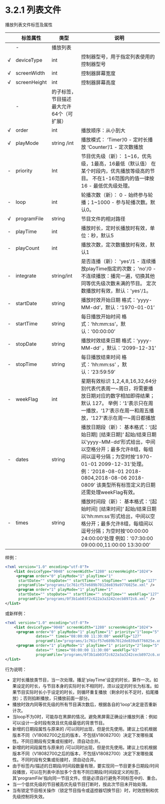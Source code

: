 # 3.2.1     列表文件

播放列表文件标签及属性

|           | 标签属性     | 类型                                             | 说明                                                         |
| --------- | ------------ | ------------------------------------------------ | ------------------------------------------------------------ |
| <list>    | -            | 播放列表                                         |                                                              |
| √         | deviceType   | int                                              | 控制器型号，用于指定列表使用的控制器型号                     |
| √         | screenWidth  | int                                              | 控制器屏幕宽度                                               |
| √         | screenHeight | int                                              | 控制器屏幕高度                                               |
| <program> | -            | <list>的子标签，节目描述  最大允许64个（可扩展） |                                                              |
| √         | order        | int                                              | 播放顺序：从小到大                                           |
| √         | playMode     | string  /int                                     | 播放模式：  ‘Timer’/0  - 定时长播放  ‘Counter’/1  - 定次数播放 |
| -         | priority     | Int                                              | 节目优先级（新）：  1~16，优先级，1最高，16最低（默认值）  在某个时段内，优先播放等级高的节目。  不在1-16范围内的值一律按16 - 最低优先级处理。 |
| -         | loop         | int                                              | 轮播次数（新）：  0 - 始终参与轮播；1~1000 - 参与轮播次数。默认0。 |
| √         | programFile  | string                                           | 节目文件的相对路径                                           |
| -         | playTime     | int                                              | 播放时长，定时长播放时有效，单位：秒，默认5                  |
| -         | playCount    | int                                              | 播放次数，定次数播放时有效，默认1                            |
| -         | integrate    | string/int                                       | 是否连播（新）：  'yes'/1 - 连续播放playTime指定的次数；  'no'/0 - 不连续播放：播完一遍，切换其他同等优先级次数未满的节目。  定次数播放时有效，默认：'yes'/1。 |
| -         | startDate    | string                                           | 播放时效开始日期  格式：‘yyyy-MM-dd’，默认：‘1970-01-01’     |
| -         | startTime    | string                                           | 每日播放开始时间  格式：‘hh:mm:ss’，默认：‘00:00:00’         |
| -         | stopDate     | string                                           | 播放时效结束日期  格式：‘yyyy-MM-dd’ ，默认：‘2099-12-31’    |
| -         | stopTime     | string                                           | 每日播放结束时间  格式：‘hh:mm:ss’ ，默认：‘23:59:59’        |
| -         | weekFlag     | int                                              | 星期有效标识  1,2,4,8,16,32,64分别代表代表周一~周日，将需要播放日期对应的数字相加即得结果；默认  127。  举例：‘1’表示只在周一播放，‘17’表示在周一和周五播放，‘127’表示在周一~周日都播放 |
| -         | dates        | string                                           | 播放日期段（新）：  基本格式：‘[起始日期] [结束日期]’  起始/结束日期以‘yyyy-MM-dd’形式给出，中间以空格分开；最多允许8组，每组间以逗号分隔；为空时按‘1970-01-01 2099-12-31’处理。  例：‘2018-08-01 2018-0804,2018-08-06 2018-0809’  该类型所有标签定义的日期还需处理weekFlag有效。 |
| -         | times        | string                                           | 播放时间段（新）：  基本格式：‘[起始时间] [结束时间]’  起始/结束日期以‘hh:mm:ss’形式给出，中间以空格分开；最多允许8组，每组间以逗号分隔；为空时按’00:00:00 24:00:00’处理  例如：’07:30:00  09:00:00,11:00:00 13:30:00’ |

样例：

```xml
<?xml version="1.0" encoding="utf-8"?>
	<list deviceType="9048" screenWidth="1280" screenHeight="1024">
	 <program order="0" playMode="1" playTime="1" 
	  startDate="" stopDate="" startTime="" stopTime="" weekFlg="127" 
	  programFile="programs/1c761cf57e689b7012de839a9776025e.xml" />
	 <program order="1" playMode="1" playTime="1" 
	  startDate="" stopDate="" startTime="" stopTime="" weekFlag="127"
	  programFile="programs/0f3b1ab03f2c622a3a3242cecb8972c6.xml" />
</list>
```

或新样例：

```xml
<?xml version="1.0" encoding="utf-8"?>
	<list deviceType="9048" screenWidth="1280" screenHeight="1024">
	 <program order="0" playMode="1" playTime="1" priority="1"loop="5"
              dates="" times="08:00:00 11:30:00" weekFlg="127"
              programFile="programs/1c761cf57e689b7012de839a9776025e.xml" />
	 <program order="1" playMode="1" playTime="1" priority="2"loop="5" 
              dates="" times="08:00:00 11:30:00" weekFlg="63"
              programFile="programs/0f3b1ab03f2c622a3a3242cecb8972c6.xml" />
</list>
```

 行为说明：

- 定时长播放类节目，当一次处理。播足'playTime'设定的时长，算作一次。如果设定的时长，与节目本身的实际时长不相同时，须以设定的时长为标准。如果节目实际时长小于设定的时长，则循环重复播放（剩余时长不足时，掐尾播放）；否则掐断播放，只播放前面一部分。
- 播放时效内同等优先级的所有节目满次数后，根据各自的'loop'决定是否重新计次。
- 当loop不为0时，可能存在黑屏的情况。避免黑屏需正确设计播放列表：例如可以设计一全时段有效且优先级最低的背景节目。
- 新增的日期段属性<dates>与原来的 <startDate>/<stopDate>可以同时出现，但是优先使用<dates>。建议上位机根据版本不同（V18082700之后的版本，不包括V18082700）决定下发哪些属性。不同日期段有交集或衔接时，须自动合并。
- 新增的时间段属性<times>与原来的 <startTime>/<stopTime>可以同时出现，但是优先使用<times>。建议上位机根据版本不同（V18082700之后的版本，不包括V18082700）决定下发哪些属性。不同时段有交集或衔接时，须自动合并。
- 由于<program>标签内<times>/<dates>描述的日期段/时间段数量有限，要实现同一节目更多日期段/时间段播放，可以在列表中添加多个含有不同日期段/时间段定义的<program>标签，其'programFile'指向同一节目文件。但是必须自行避免不同<program>标签中的<times>、<dates>重合。
- 当一个低优先级的节目被高优先级节目打断时，按此次节目未开始处理。
- 当有锁定节目相关操作（锁定节目指令或遥控器切换节目）时，时效控制和优先级控制将失效。